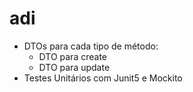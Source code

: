 # adi

 - DTOs para cada tipo de método:
	- DTO para create
	- DTO para update
 - Testes Unitários com Junit5 e Mockito